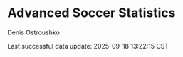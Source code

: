 # Advanced Soccer Statistics
Denis Ostroushko

<!-- gfm -->

Last successful data update: 2025-09-18 13:22:15 CST

